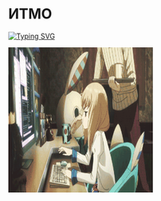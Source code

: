 # ИТМО
[![Typing SVG](https://readme-typing-svg.herokuapp.com?color=%2336BCF7&width=500&lines=Институт+Тёплых+Мужских+Отношений)](https://git.io/typing-svg)

<img alt="Let's all love Lain!" src="https://github.com/Gastozavr/itmo/blob/main/pictures/main.gif" height="290" width="290" >
